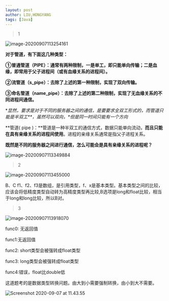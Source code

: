 ```yaml
---
layout: post
author: LIU,HONGYANG
tags: [Java]
---
```




> 1

![image-20200907113254161](https://tva1.sinaimg.cn/large/007S8ZIlgy1gihxiouhqwj31jo0pu0vq.jpg)



**对于管道，有下面这几种类型：**

**①普通管道（PIPE）：通常有两种限制，一是单工，即只能单向传输；二是血缘，即常用于父子进程间（或有血缘关****系的进程****间）。**

**②流管道（s_pipe）：去除了上述的第一种限制，实现了双向传输。**

**③命名管道（name_pipe）：去除了上述的第二种限制，实现了无血缘关系的不同进程间通信。**

**显然，要求是对于不同的服务器之间的通信，是要要求全双工形式的，而管道只能是半双工\**，虽然可以双向，\**但是同一时间只能有一个方向**



**管道( pipe )：**管道是一种半双工的通信方式，数据只能单向流动，**而且只能在具有亲缘关系的进程间使用**。进程的亲缘关系通常是指父子进程关系。

**既然是不同的服务器之间进行通信，怎么可能会是具有亲缘关系的进程呢？**



![image-20200907113349884](https://tva1.sinaimg.cn/large/007S8ZIlgy1gihxjmtu4kj309s07g0tv.jpg)



> 2



![image-20200907113455000](https://tva1.sinaimg.cn/large/007S8ZIlgy1gihxkrtluoj31e20u042a.jpg)





B、C f1、f2、f3是数组，是引用类型，f、x是基本类型。基本类型之间的比较，应该会将低精度类型自动转为高精度类型再比较,B选项是long和float比较，相当于long和long比较，所以B对。



> 3

![image-20200907113918070](https://tva1.sinaimg.cn/large/007S8ZIlgy1gihxpc3hyyj318r0u0dkg.jpg)



func0: 无返回值

func1:无返回值

func2: short类型会被强转成float类型

func3: long类型会被强转成float类型

func4:错误，float比double低



这道题考的是数据类型转换问题。由大到小需要强制转换，由小到大不需要。



![Screenshot 2020-09-07 at 11.43.55](https://tva1.sinaimg.cn/large/007S8ZIlgy1gihxu9i1jij31dy0qs44u.jpg)